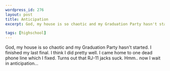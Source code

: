 ```yaml
--- 
wordpress_id: 276
layout: post
title: Anticipation
excerpt: God, my house is so chaotic and my Graduation Party hasn't started.  I finished my last final.  I think I did pretty well.  I came home to one dead phone line which I fixed.  Turns out that RJ-11 jacks suck.  Hmm.. now I wait in anticipation...

tags: [highschool]
---
```


God, my house is so chaotic and my Graduation Party hasn't started.  I finished my last final.  I think I did pretty well.  I came home to one dead phone line which I fixed.  Turns out that RJ-11 jacks suck.  Hmm.. now I wait in anticipation...
